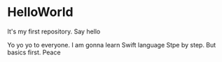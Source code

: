 # HelloWorld
It's my first repository. Say hello

Yo yo yo to everyone.
I am gonna learn Swift language Stpe by step.
But basics first. 
Peace
